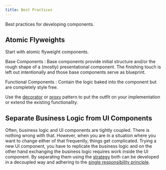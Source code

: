 ```yaml
---
title: Best Practices
---
```


Best practices for developing components.

## Atomic Flyweights

Start with atomic flyweight components.

Base Components
: Base components provide initial structure and/or the rough shape of a
(mostly) presentational component. The finishing touch is left out
intentionally and those base components serve as blueprint.

Functional Components
: Contain the logic baked into the component but are completely style free.

Use the [decorator](./patterns/decorator) or
[proxy](./patterns/proxy)
pattern to put the outfit on your implementation or extend the existing functionality.

## Separate Business Logic from UI Components

Often, business logic and UI components are tightly coupled. There is nothing
wrong with that. However, when you are in a situation where you want to change
either of that frequently, things get complicated. Trying a new UI component,
you have to replicate the business logic and on the other hand exchanging the
business logic requires work inside the UI component. By separating them using
the [strategy](./patterns/strategy) both can be
developed in a decoupled way and adhering to the [single responsibility
principle](https://en.wikipedia.org/wiki/Single_responsibility_principle).
